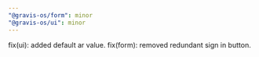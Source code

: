 ```yaml
---
"@gravis-os/form": minor
"@gravis-os/ui": minor
---
```


fix(ui): added default ar value.
fix(form): removed redundant sign in button.
